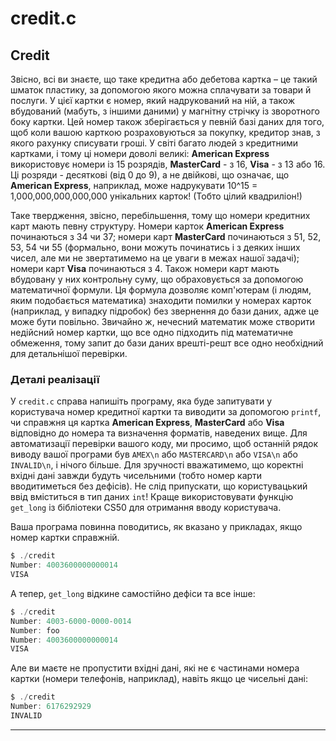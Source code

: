 # credit.c

## Credit
Звісно, всі ви знаєте, що таке кредитна або дебетова картка – це такий шматок пластику, за допомогою якого можна сплачувати за товари й послуги. У цієї картки є номер, який надрукований на ній, а також вбудований (мабуть, з іншими даними) у магнітну стрічку із зворотного боку картки. Цей номер також зберігається у певній базі даних для того, щоб коли вашою карткою розраховуються за покупку, кредитор знав, з якого рахунку cписувати гроші. У світі багато людей з кредитними картками, і тому ці номери доволі великі: **American Express** використовує номери із 15 розрядів, **MasterCard** - з 16, **Visa** - з 13 або 16. Ці розряди - десяткові (від 0 до 9), а не двійкові, що означає, що **American Express**, наприклад, може надрукувати 10^15 = 1,000,000,000,000,000 унікальних карток! (Тобто цілий квадриліон!)

Таке твердження, звісно, перебільшення, тому що номери кредитних карт мають певну структуру. Номери карток **American Express** починаються з 34 чи 37; номери карт **MasterCard** починаються з 51, 52, 53, 54 чи 55 (формально, вони можуть починатись і з деяких інших чисел, але ми не звертатимемо на це уваги в межах нашої задачі); номери карт **Visa** починаються з 4. Також номери карт мають вбудовану у них контрольну суму, що обраховується за допомогою математичної формули. Ця формула дозволяє комп'ютерам (і людям, яким подобається математика) знаходити помилки у номерах карток (наприклад, у випадку підробок) без звернення до бази даних, адже це може бути повільно. Звичайно ж, нечесний математик може створити недійсний номер картки, що все одно підходить під математичне обмеження, тому запит до бази даних врешті-решт все одно необхідний для детальнішої перевірки.

### Деталі реалізації

У `credit.c` справа напишіть програму, яка буде запитувати у користувача номер кредитної картки та виводити за допомогою `printf`, чи справжня ця картка **American Express**, **MasterCard** або **Visa** відповідно до номера та визначення форматів, наведених вище. Для автоматизації перевірки вашого коду, ми просимо, щоб останній рядок виводу вашої програми був `AMEX\n` або `MASTERCARD\n` або `VISA\n` або `INVALID\n`, і нічого більше. Для зручності вважатимемо, що коректні вхідні дані завжди будуть чисельними (тобто номер карти вводитиметься без дефісів). Не слід припускати, що користувацький ввід вміститься в тип даних `int`! Краще використовувати функцію `get_long` із бібліотеки CS50 для отримання вводу користувача.

Ваша програма повинна поводитись, як вказано у прикладах, якщо номер картки справжній.

```c
$ ./credit
Number: 4003600000000014
VISA
```

А тепер, `get_long` відкине самостійно дефіси та все інше:

```c
$ ./credit
Number: 4003-6000-0000-0014
Number: foo
Number: 4003600000000014
VISA
```
Але ви маєте не пропустити вхідні дані, які не є частинами номера картки (номери телефонів, наприклад), навіть якщо це чисельні дані:

```c
$ ./credit
Number: 6176292929
INVALID
```
---